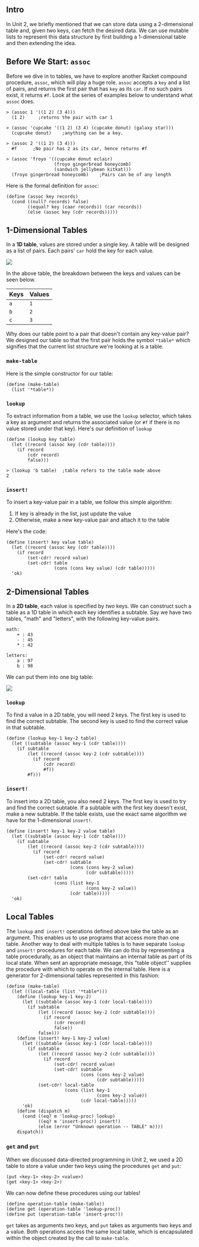 ## Intro

In Unit 2, we briefly mentioned that we can store data using a 2-dimensional table and, given two keys, can fetch the desired data. We can use mutable lists to represent this data structure by first building a 1-dimensional table and then extending the idea.

## Before We Start: `assoc`

Before we dive in to tables, we have to explore another Racket compound procedure, `assoc`, which will play a huge role. `assoc` accepts a `key` and a list of pairs, and returns the first pair that has `key` as its `car`. If no such pairs exist, it returns `#f`. Look at the series of examples below to understand what `assoc` does.

    
    > (assoc 1 '((1 2) (3 4)))
      (1 2)     ;returns the pair with car 1
    
    > (assoc 'cupcake '((1 2) (3 4) (cupcake donut) (galaxy star)))
      (cupcake donut)    ;anything can be a key.
    
    > (assoc 2 '((1 2) (3 4)))
      #f      ;No pair has 2 as its car, hence returns #f
    
    > (assoc 'froyo '((cupcake donut eclair)
                      (froyo gingerbread honeycomb) 
                      (sandwich jellybean kitkat)))
      (froyo gingerbread honeycomb)    ;Pairs can be of any length

Here is the formal definition for `assoc`:

    (define (assoc key records)
      (cond ((null? records) false)
            ((equal? key (caar records)) (car records))
            (else (assoc key (cdr records)))))
    

## 1-Dimensional Tables

In a **1D table**, values are stored under a single key. A table will be designed
as a list of pairs. Each pairs' `car` hold the key for each value.

![](http://mitpress.mit.edu/sicp/full-text/book/ch3-Z-G-22.gif)

In the above table, the breakdown between the keys and values can be seen
below.

<table class="table table-bordered table-striped">
<thead><tr>
    <th>Keys</th>
    <th>Values</th>
</tr></thead><tbody>
<tr>
    <td><code>a</code></td>
    <td><code>1</code></td>
</tr>
<tr>
    <td><code>b</code></td>
    <td><code>2</code></td>
</tr>
<tr>
    <td><code>c</code></td>
    <td><code>3</code></td>
</tr>
</tbody>
</table>

Why does our table point to a pair that doesn't contain any key-value pair? We
designed our table so that the first pair holds the symbol `*table*` which
signifies that the current list structure we're looking at is a table.

### `make-table`

Here is the simple constructor for our table:
    
    (define (make-table)
      (list '*table*))

### `lookup`

To extract information from a table, we use the `lookup` selector, which takes
a key as argument and returns the associated value (or `#f` if there is no
value stored under that key). Here's our definition of `lookup`
    
    (define (lookup key table)
      (let ((record (assoc key (cdr table))))
        (if record
            (cdr record)
            false)))  
    
    > (lookup 'b table)  ;table refers to the table made above
    2
    

### `insert!`

To insert a key-value pair in a table, we follow this simple algorithm:

  1. If key is already in the list, just update the value 
  2. Otherwise, make a new key-value pair and attach it to the table
    
Here's the code:

```
(define (insert! key value table)
  (let ((record (assoc key (cdr table))))
    (if record
        (set-cdr! record value)
        (set-cdr! table
                  (cons (cons key value) (cdr table)))))
  'ok)
``` 

## 2-Dimensional Tables

In a **2D table**, each value is specified by _two_ keys. We can construct
such a table as a 1D table in which each key identifies a subtable.
Say we have two tables, "math" and "letters", with the following key-value pairs.

    
    math:
        + : 43
        - : 45
        * : 42
    
    letters:
        a : 97
        b : 98
    

We can put them into one big table:

![](http://mitpress.mit.edu/sicp/full-text/book/ch3-Z-G-23.gif)

### `lookup`

To find a value in a 2D table, you will need 2 keys. The first key is used to
find the correct subtable. The second key is used to find the correct value in
that subtable.

    
    
    (define (lookup key-1 key-2 table)
      (let ((subtable (assoc key-1 (cdr table))))
        (if subtable
            (let ((record (assoc key-2 (cdr subtable))))
              (if record
                  (cdr record)
                  #f))
            #f)))
    

### `insert!`

To insert into a 2D table, you also need 2 keys. The first key is used to try
and find the correct subtable. If a subtable with the first key doesn't exist,
make a new subtable. If the table exists, use the exact same algorithm we have
for the 1-dimensional `insert!`.

    
    (define (insert! key-1 key-2 value table)
      (let ((subtable (assoc key-1 (cdr table))))
        (if subtable
            (let ((record (assoc key-2 (cdr subtable))))
              (if record
                  (set-cdr! record value)
                  (set-cdr! subtable
                            (cons (cons key-2 value)
                                  (cdr subtable)))))
            (set-cdr! table
                      (cons (list key-1
                                  (cons key-2 value))
                            (cdr table)))))
      'ok)
    

## Local Tables

The `lookup` and` insert!` operations defined above take the table as an argument. This enables us to use programs that access more than one table. Another way to deal with multiple tables is to have separate `lookup` and `insert!` procedures for each table. We can do this by representing a table procedurally, as an object that maintains an internal table as part of its local state. When sent an appropriate message, this "table object'' supplies the procedure with which to operate on the internal table. Here is a generator for 2-dimensional tables represented in this fashion:
    
    
    (define (make-table)
      (let ((local-table (list '*table*)))
        (define (lookup key-1 key-2)
          (let ((subtable (assoc key-1 (cdr local-table))))
            (if subtable
                (let ((record (assoc key-2 (cdr subtable))))
                  (if record
                      (cdr record)
                      false))
                false)))
        (define (insert! key-1 key-2 value)
          (let ((subtable (assoc key-1 (cdr local-table))))
            (if subtable
                (let ((record (assoc key-2 (cdr subtable))))
                  (if record
                      (set-cdr! record value)
                      (set-cdr! subtable
                                (cons (cons key-2 value)
                                      (cdr subtable)))))
                (set-cdr! local-table
                          (cons (list key-1
                                      (cons key-2 value))
                                (cdr local-table)))))
          'ok)    
        (define (dispatch m)
          (cond ((eq? m 'lookup-proc) lookup)
                ((eq? m 'insert-proc!) insert!)
                (else (error "Unknown operation -- TABLE" m))))
        dispatch))
    

### `get` and `put`

When we discussed data-directed programming in Unit 2, we used a 2D table to store a value
under two keys using the procedures `get` and `put`:

    
    (put <key-1> <key-2> <value>)
    (get <key-1> <key-2>)
    

We can now define these procedures using our tables!

    
    (define operation-table (make-table))
    (define get (operation-table 'lookup-proc))
    (define put (operation-table 'insert-proc!))
    

`get` takes as arguments two keys, and `put` takes as arguments two keys and a value. Both operations access the same local table, which is encapsulated within the object created by the call to `make-table`.
